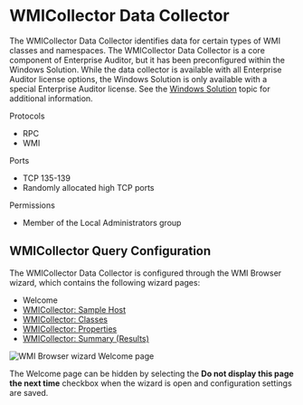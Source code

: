 # WMICollector Data Collector

The WMICollector Data Collector identifies data for certain types of WMI classes and namespaces. The
WMICollector Data Collector is a core component of Enterprise Auditor, but it has been preconfigured
within the Windows Solution. While the data collector is available with all Enterprise Auditor
license options, the Windows Solution is only available with a special Enterprise Auditor license.
See the
[Windows Solution](/docs/accessanalyzer/11.6/solutions/windows/overview.md)
topic for additional information.

Protocols

- RPC
- WMI

Ports

- TCP 135-139
- Randomly allocated high TCP ports

Permissions

- Member of the Local Administrators group

## WMICollector Query Configuration

The WMICollector Data Collector is configured through the WMI Browser wizard, which contains the
following wizard pages:

- Welcome
- [WMICollector: Sample Host](/docs/accessanalyzer/11.6/admin/datacollector/wmicollector/samplehost.md)
- [WMICollector: Classes](/docs/accessanalyzer/11.6/admin/datacollector/wmicollector/classes.md)
- [WMICollector: Properties](/docs/accessanalyzer/11.6/admin/datacollector/wmicollector/properties.md)
- [WMICollector: Summary (Results)](/docs/accessanalyzer/11.6/admin/datacollector/wmicollector/summary.md)

![WMI Browser wizard Welcome page](/img/versioned_docs/activitymonitor_7.1/activitymonitor/install/welcome.webp)

The Welcome page can be hidden by selecting the **Do not display this page the next time** checkbox
when the wizard is open and configuration settings are saved.
